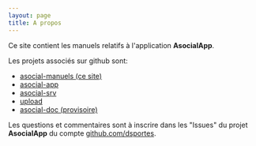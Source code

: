 ```yaml
---
layout: page
title: A propos
---
```


Ce site contient les manuels relatifs à l'application **AsocialApp**.

Les projets associés sur github sont:
- [asocial-manuels (ce site)](https://github.com/dsportes/asocial-manuels)
- [asocial-app](https://github.com/dsportes/asocial-app)
- [asocial-srv](https://github.com/dsportes/asocial-srv)
- [upload](https://github.com/dsportes/upload)
- [asocial-doc (provisoire)](https://github.com/dsportes/asocial-doc)

Les questions et commentaires sont à inscrire dans les "Issues" du projet **AsocialApp** du compte [github.com/dsportes](https://github.com/dsportes?tab=projects).